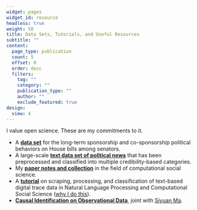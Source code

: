 ```yaml
---
widget: pages
widget_id: resource
headless: true
weight: 50
title: Data Sets, Tutorials, and Useful Resources
subtitle: ""
content:
  page_type: publication
  count: 5
  offset: 0
  order: desc
  filters:
    tag: ""
    category: ""
    publication_type: ""
    author: ""
    exclude_featured: true
design:
  view: 4
---
```

I value open science. These are my commitments to it.

* A **[data set](https://github.com/hlbao/evolutionofcommunities)** for the long-term sponsorship and co-sponsorship political behaviors on House bills among senators.
* A large-scale **[text data set of political news](https://github.com/hlbao/classification_in_CSS/tree/main/smart_scraper/web_crawler)** that has been preprocessed and classified into multiple credibility-based categories.
* My **[paper notes and collection](https://www.carsonhlbao.com/post/my-random-notes-when-i-read-papers/)** in the field of computational social science.
* A **[tutorial](https://github.com/hlbao/classification_in_CSS)** on scraping, processing, and classification of text-based digital trace data in Natural Language Processing and Computational Social Science ([why I do this](https://www.carsonhlbao.com/post/classification-you-are-so-important/)).
* **[Causal Identification on Observational Data](https://drive.google.com/file/d/1xkFVirD6d_H80x8DqnSSbUkWofTb7IY7/view?usp=sharing)**, joint with [Siyuan Ma](https://siyuanma.org/).